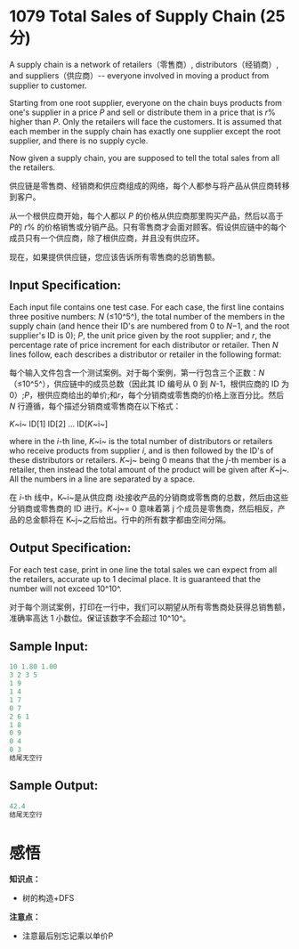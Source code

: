 # 1079 Total Sales of Supply Chain (25 分)

A supply chain is a network of retailers（零售商）, distributors（经销商）, and suppliers（供应商）-- everyone involved in moving a product from supplier to customer.

Starting from one root supplier, everyone on the chain buys products from one's supplier in a price *P* and sell or distribute them in a price that is *r*% higher than *P*. Only the retailers will face the customers. It is assumed that each member in the supply chain has exactly one supplier except the root supplier, and there is no supply cycle.

Now given a supply chain, you are supposed to tell the total sales from all the retailers.

供应链是零售商、经销商和供应商组成的网络，每个人都参与将产品从供应商转移到客户。

从一个根供应商开始，每个人都以 *P* 的价格从供应商那里购买产品，然后以高于 *P*的 *r*% 的价格销售或分销产品。只有零售商才会面对顾客。假设供应链中的每个成员只有一个供应商，除了根供应商，并且没有供应环。

现在，如果提供供应链，您应该告诉所有零售商的总销售额。

## Input Specification:

Each input file contains one test case. For each case, the first line contains three positive numbers: *N* (≤10^5^), the total number of the members in the supply chain (and hence their ID's are numbered from 0 to *N*−1, and the root supplier's ID is 0); *P*, the unit price given by the root supplier; and *r*, the percentage rate of price increment for each distributor or retailer. Then *N* lines follow, each describes a distributor or retailer in the following format:

每个输入文件包含一个测试案例。对于每个案例，第一行包含三个正数：*N* （≤10^5^），供应链中的成员总数（因此其 ID 编号从 0 到 *N*-1，根供应商的 ID 为 0）;*P*，根供应商给出的单价;和*r*，每个分销商或零售商的价格上涨百分比。然后*N* 行遵循，每个描述分销商或零售商在以下格式：

*K*~i~ ID[1] ID[2] ... ID[*K*~i~]

where in the *i*-th line, *K*~i~ is the total number of distributors or retailers who receive products from supplier *i*, and is then followed by the ID's of these distributors or retailers. *K*~j~ being 0 means that the *j*-th member is a retailer, then instead the total amount of the product will be given after *K*~j~. All the numbers in a line are separated by a space.

在 *i*-th 线中，K~i~是从供应商 *i*处接收产品的分销商或零售商的总数，然后由这些分销商或零售商的 ID 进行。*K*~j~= 0 意味着第 j 个成员是零售商，然后相反，产品的总金额将在 K~j~之后给出。行中的所有数字都由空间分隔。

## Output Specification:

For each test case, print in one line the total sales we can expect from all the retailers, accurate up to 1 decimal place. It is guaranteed that the number will not exceed 10^10^.

对于每个测试案例，打印在一行中，我们可以期望从所有零售商处获得总销售额，准确率高达 1 小数位。保证该数字不会超过 10^10^。

## Sample Input:

```cpp
10 1.80 1.00
3 2 3 5
1 9
1 4
1 7
0 7
2 6 1
1 8
0 9
0 4
0 3
结尾无空行
```

## Sample Output:

```cpp
42.4
结尾无空行
```

# 感悟

**知识点：**

- 树的构造+DFS

**注意点：**

- 注意最后别忘记乘以单价P
